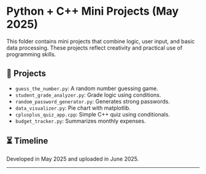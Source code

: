 # Python + C++ Mini Projects (May 2025)

This folder contains mini projects that combine logic, user input, and basic data processing. These projects reflect creativity and practical use of programming skills.

## 🚀 Projects

- `guess_the_number.py`: A random number guessing game.
- `student_grade_analyzer.py`: Grade logic using conditions.
- `random_password_generator.py`: Generates strong passwords.
- `data_visualizer.py`: Pie chart with matplotlib.
- `cplusplus_quiz_app.cpp`: Simple C++ quiz using conditionals.
- `budget_tracker.py`: Summarizes monthly expenses.

## ⏳ Timeline

Developed in May 2025 and uploaded in June 2025.

---
